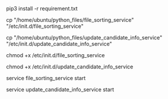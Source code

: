 pip3 install -r requirement.txt


cp "/home/ubuntu/python_files/file_sorting_service" "/etc/init.d/file_sorting_service"

cp "/home/ubuntu/python_files/update_candidate_info_service" "/etc/init.d/update_candidate_info_service"


chmod +x /etc/init.d/file_sorting_service

chmod +x /etc/init.d/update_candidate_info_service


service file_sorting_service start

service update_candidate_info_service start
